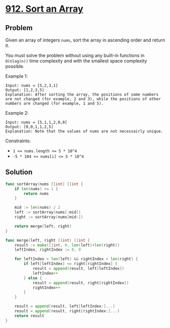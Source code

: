 # [912. Sort an Array](https://leetcode.com/problems/sort-an-array/)

## Problem

Given an array of integers `nums`, sort the array in ascending order and return it.

You must solve the problem without using any built-in functions in `O(nlog(n))` time complexity and with the smallest space complexity possible.


Example 1:

```
Input: nums = [5,2,3,1]
Output: [1,2,3,5]
Explanation: After sorting the array, the positions of some numbers are not changed (for example, 2 and 3), while the positions of other numbers are changed (for example, 1 and 5).
```

Example 2:

```
Input: nums = [5,1,1,2,0,0]
Output: [0,0,1,1,2,5]
Explanation: Note that the values of nums are not necessairly unique.
``` 

Constraints:

- `1 <= nums.length <= 5 * 10^4`
- `-5 * 104 <= nums[i] <= 5 * 10^4`

## Solution

```go
func sortArray(nums []int) []int {
	if len(nums) <= 1 {
		return nums
	}

	mid := len(nums) / 2
	left := sortArray(nums[:mid])
	right := sortArray(nums[mid:])

	return merge(left, right)
}

func merge(left, right []int) []int {
	result := make([]int, 0, len(left)+len(right))
	leftIndex, rightIndex := 0, 0

	for leftIndex < len(left) && rightIndex < len(right) {
		if left[leftIndex] <= right[rightIndex] {
			result = append(result, left[leftIndex])
			leftIndex++
		} else {
			result = append(result, right[rightIndex])
			rightIndex++
		}
	}

	result = append(result, left[leftIndex:]...)
	result = append(result, right[rightIndex:]...)
	return result
}
```